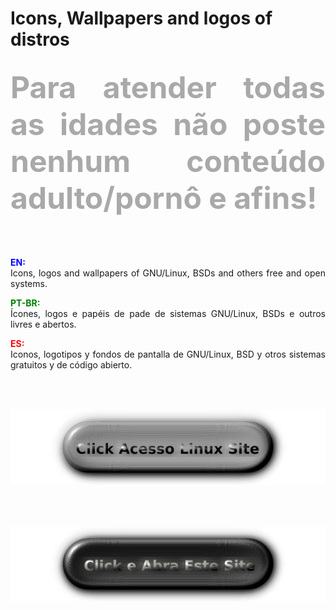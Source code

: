 # Icons, Wallpapers and logos of distros 

<!DOCTYPE html>
<html>
<head>
<meta charset="utf-8" />
<!--<title></title>-->
</head>
<body>
<h2 align=justify><font color=DarkGrey size=14><strong>Para atender todas as idades não poste nenhum conteúdo adulto/pornô e afins!</strong></font></h2><br /><br />

<!--<h1>Icons, WPs, and logos of distros</h1><br />-->
<p align=justify>
<font color=blue><b>EN:</b></font><br />
Icons, logos and wallpapers of GNU/Linux, BSDs and others free and open systems.
</p>

<p align=justify>
<font color=green><b>PT-BR:</b></font><br />
Ícones, logos e papéis de pade de sistemas GNU/Linux, BSDs e outros livres e abertos.
</p>

<p align=justify>
<font color=red><b>ES:</b></font><br />
Iconos, logotipos y fondos de pantalla de GNU/Linux, BSD y otros sistemas gratuitos y de código abierto.
</p><br /><br />


<a href="https://acessolinux.com/regras-contrato-sobre/" target="_blank"><img src="https://raw.githubusercontent.com/GamerCleanVic/iconswpsofdistros/gh-pages/Imagens/Bot%C3%A3oAL.png"></a></p><br /><br />

<a href="https://gamercleanvic.github.io/iconswpsofdistros/" target="_blank"><img src="https://raw.githubusercontent.com/GamerCleanVic/iconswpsofdistros/gh-pages/Imagens/DistrosImagens.png"></a>
</body>
</html>
